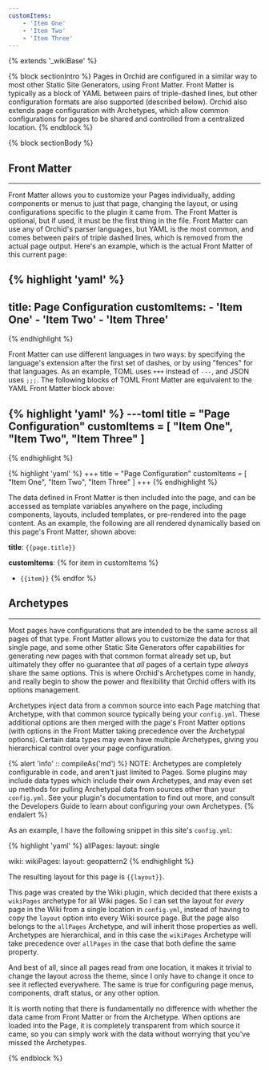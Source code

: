 ```yaml
---
customItems:
    - 'Item One'
    - 'Item Two'
    - 'Item Three'
---
```


{% extends '_wikiBase' %}

{% block sectionIntro %}
Pages in Orchid are configured in a similar way to most other Static Site Generators, using Front Matter. Front Matter
is typically as a block of YAML between pairs of triple-dashed lines, but other configuration formats are also supported 
(described below). Orchid also extends page configuration with Archetypes, which allow common configurations for pages 
to be shared and controlled from a centralized location.
{% endblock %}

{% block sectionBody %}
## Front Matter
***

Front Matter allows you to customize your Pages individually, adding components or menus to just that page, changing the
layout, or using configurations specific to the plugin it came from. The Front Matter is optional, but if used, it must
be the first thing in the file. Front Matter can use any of Orchid's parser languages, but YAML is the most common, and 
comes between pairs of triple dashed lines, which is removed from the actual page output. Here's an example, which is 
the actual Front Matter of this current page:

{% highlight 'yaml' %}
---
title: Page Configuration
customItems:
    - 'Item One'
    - 'Item Two'
    - 'Item Three'
---
{% endhighlight %}


Front Matter can use different languages in two ways: by specifying the language's extension after the first set of 
dashes, or by using "fences" for that languages. As an example, TOML uses `+++` instead of `---`, and JSON uses `;;;`. 
The following blocks of TOML Front Matter are equivalent to the YAML Front Matter block above:

{% highlight 'yaml' %}
---toml
title = "Page Configuration"
customItems = [
  "Item One",
  "Item Two",
  "Item Three"
]
---
{% endhighlight %}

{% highlight 'yaml' %}
+++
title = "Page Configuration"
customItems = [
  "Item One",
  "Item Two",
  "Item Three"
]
+++
{% endhighlight %}


The data defined in Front Matter is then included into the page, and can be accessed as template variables anywhere on 
the page, including components, layouts, included templates, or pre-rendered into the page content. As an example, the 
following are all rendered dynamically based on this page's Front Matter, shown above:

**title**: `{{page.title}}`

**customItems**:
{% for item in customItems %}
* `{{item}}`
{% endfor %}

## Archetypes
*** 

Most pages have configurations that are intended to be the same across all pages of that type. Front Matter allows you 
to customize the data for that single page, and some other Static Site Generators offer capabilities for generating new
pages with that common format already set up, but ultimately they offer no guarantee that _all_ pages of a certain type
_always_ share the same options. This is where Orchid's Archetypes come in handy, and really begin to show the power and 
flexibility that Orchid offers with its options management. 

Archetypes inject data from a common source into each Page matching that Archetype, with that common source typically 
being your `config.yml`. These additional options are then merged with the page's Front Matter options (with options in
the Front Matter taking precedence over the Archetypal options). Certain data types may even have multiple Archetypes, 
giving you hierarchical control over your page configuration.

{% alert 'info' :: compileAs('md') %}
NOTE: Archetypes are completely configurable in code, and aren't just limited to Pages. Some plugins may include data
types which include their own Archetypes, and may even set up methods for pulling Archetypal data from sources other
than your `config.yml`. See your plugin's documentation to find out more, and consult the Developers Guide to learn 
about configuring your own Archetypes.
{% endalert %}

As an example, I have the following snippet in this site's `config.yml`:

{% highlight 'yaml' %}
allPages:
  layout: single

wiki:
  wikiPages:
    layout: geopattern2
{% endhighlight %}

The resulting layout for this page is `{{layout}}`.

This page was created by the Wiki plugin, which decided that there exists a `wikiPages` archetype for all Wiki pages. So
I can set the layout for _every_ page in the Wiki from a single location in `config.yml`, instead of having to copy the
`layout` option into every Wiki source page. But the page also belongs to the `allPages` Archetype, and will inherit 
those properties as well. Archetypes are hierarchical, and in this case the `wikiPages` Archetype will take precedence 
over `allPages` in the case that both define the same property.
 
And best of all, since all pages read from one location, it makes it trivial to change the layout across the theme, 
since I only have to change it once to see it reflected everywhere. The same is true for configuring page menus, 
components, draft status, or any other option.

It is worth noting that there is fundamentally no difference with whether the data came from Front Matter or from the 
Archetype. When options are loaded into the Page, it is completely transparent from which source it came, so you can 
simply work with the data without worrying that you've missed the Archetypes. 

{% endblock %}